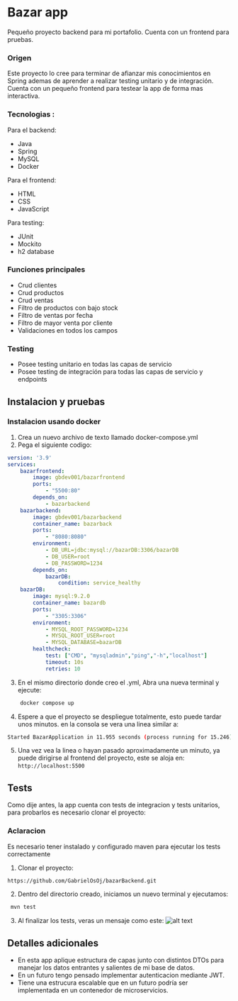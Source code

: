 # Bazar app
Pequeño proyecto backend para mi portafolio. Cuenta con un frontend para pruebas.

### Origen
Este proyecto lo cree para terminar de afianzar mis conocimientos en Spring ademas de aprender a realizar testing unitario y de integración. Cuenta con un pequeño frontend para testear la app de forma mas interactiva.

### Tecnologias :
Para el backend:
* Java
* Spring
* MySQL
* Docker

Para el frontend:
* HTML
* CSS
* JavaScript

Para testing:
* JUnit
* Mockito
* h2 database

### Funciones principales
* Crud clientes
* Crud productos
* Crud ventas
* Filtro de productos con bajo stock
* Filtro de ventas por fecha
* Filtro de mayor venta por cliente
* Validaciones en todos los campos

### Testing
* Posee testing unitario en todas las capas de servicio
* Posee testing de integración para todas las capas de servicio y endpoints

## Instalacion y pruebas

### Instalacion usando docker
1. Crea un nuevo archivo de texto llamado docker-compose.yml
2. Pega el siguiente codigo:

``` yml
version: '3.9'
services:
    bazarfrontend:
        image: gbdev001/bazarfrontend
        ports:
            - "5500:80"
        depends_on:
            - bazarbackend
    bazarbackend:
        image: gbdev001/bazarbackend
        container_name: bazarback
        ports:
            - "8080:8080"
        environment:
            - DB_URL=jdbc:mysql://bazarDB:3306/bazarDB
            - DB_USER=root
            - DB_PASSWORD=1234
        depends_on:
            bazarDB:
                condition: service_healthy
    bazarDB:
        image: mysql:9.2.0
        container_name: bazardb
        ports:
            - "3305:3306"
        environment:
            - MYSQL_ROOT_PASSWORD=1234
            - MYSQL_ROOT_USER=root
            - MYSQL_DATABASE=bazarDB
        healthcheck:
            test: ["CMD", "mysqladmin","ping","-h","localhost"]
            timeout: 10s
            retries: 10
```
3. En el mismo directorio donde creo el .yml, Abra una nueva terminal y ejecute:

``` bash
    docker compose up
```

4. Espere a que el proyecto se despliegue totalmente, esto puede tardar unos minutos. en la consola se vera una linea similar a:

``` bash
Started BazarApplication in 11.955 seconds (process running for 15.246)
```
5. Una vez vea la linea o hayan pasado aproximadamente un minuto, ya puede dirigirse al frontend del proyecto, este se aloja en:
`http://localhost:5500`

## Tests
Como dije antes, la app cuenta con tests de integracion y tests unitarios, para probarlos es necesario clonar el proyecto:

### Aclaracion
Es necesario tener instalado y configurado maven para ejecutar los tests correctamente

1. Clonar el proyecto:
``` bash
https://github.com/GabrielOsOj/bazarBackend.git
```
2. Dentro del directorio creado, iniciamos un nuevo terminal y ejecutamos:
```bash
 mvn test
```
3. Al finalizar los tests, veras un mensaje como este:
![alt text](image.png)

## Detalles adicionales
- En esta app aplique estructura de capas junto con distintos DTOs para manejar los datos entrantes y salientes de mi base de datos.
- En un futuro tengo pensado implementar autenticacion mediante JWT.
- Tiene una estrucura escalable que en un futuro podría ser implementada en un contenedor de microservicios.